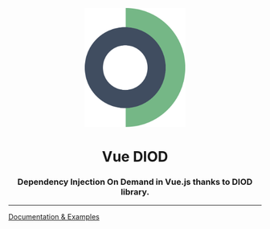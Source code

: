 <p align="center" width="100%">
<img src="https://github.com/benoitlahoz/vue-diod/raw/main/packages/vue-diod/docs/public/logo-vue-diod%40512px.png" width="200" height="237" />

<h1 align="center">Vue DIOD</h1>

<h3 align="center">Dependency Injection On Demand in Vue.js thanks to DIOD library.</h3>

---

</p>

[Documentation & Examples](https://benoitlahoz.github.io/vue-diod)
